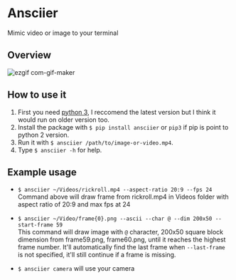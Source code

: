 # Ansciier
Mimic video or image to your terminal

## Overview
![ezgif com-gif-maker](https://user-images.githubusercontent.com/59413417/129385066-df1d222b-9233-48fd-b193-4f8497341222.gif)

## How to use it
1. First you need [python 3][python], I reccomend the latest version but I think it would run on older version too.
2. Install the package with `$ pip install ansciier` or `pip3` if pip is point to python 2 version.
3. Run it with `$ ansciier /path/to/image-or-video.mp4`.
4. Type `$ ansciier -h` for help.

## Example usage
- `$ ansciier ~/Videos/rickroll.mp4 --aspect-ratio 20:9 --fps 24`  
Command above will draw frame from rickroll.mp4 in Videos folder with aspect ratio of 20:9 and max fps at 24

- `$ ansciier ~/Video/frame{0}.png --ascii --char @ --dim 200x50 --start-frame 59`  
This command will draw image with `@` character, 200x50 square block dimension from frame59.png, frame60.png, until it reaches the highest frame number. It'll automatically find the last frame when `--last-frame` is not specified, it'll still continue if a frame is missing.

- `$ ansciier camera` will use your camera

[python]: https://www.python.org/downloads/release/python-396/